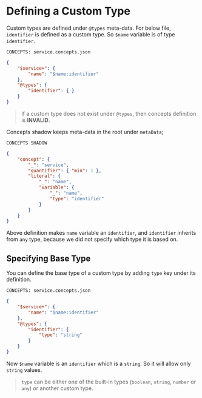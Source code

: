 # Defining a Custom Type

Custom types are defined under `@types` meta-data. For below file, `identifier`
is defined as a custom type. So `$name` variable is of type `identifier`.

`CONCEPTS: service.concepts.json`

```json
{
    "$service+": {
        "name": "$name:identifier"
    },
    "@types": {
        "identifier": { }
    }
}
```

> If a custom type does not exist under `@types`, then concepts definition
> is **INVALID**.

Concepts shadow keeps meta-data in the root under `metaData`;

`CONCEPTS SHADOW`

```json
{
    "concept": {
        "_": "service",
        "quantifier": { "min": 1 },
        "literal": {
            "_": "name",
            "variable": {
                "_": "name",
                "type": "identifier"
            }
        }
    }
}
```

Above definition makes `name` variable an `identifier`, and `identifier`
inherits from `any` type, because we did not specify which type it is based on.

## Specifying Base Type

You can define the base type of a custom type by adding `type` key under its
definition.

`CONCEPTS: service.concepts.json`

```json
{
    "$service+": {
        "name": "$name:identifier"
    },
    "@types": {
        "identifier": { 
            "type": "string"
        }
    }
}
```

Now `$name` variable is an `identifier` which is a `string`. So it will allow
only `string` values.

> `type` can be either one of the built-in types (`boolean`, `string`, `number`
> or `any`) or another custom type.
